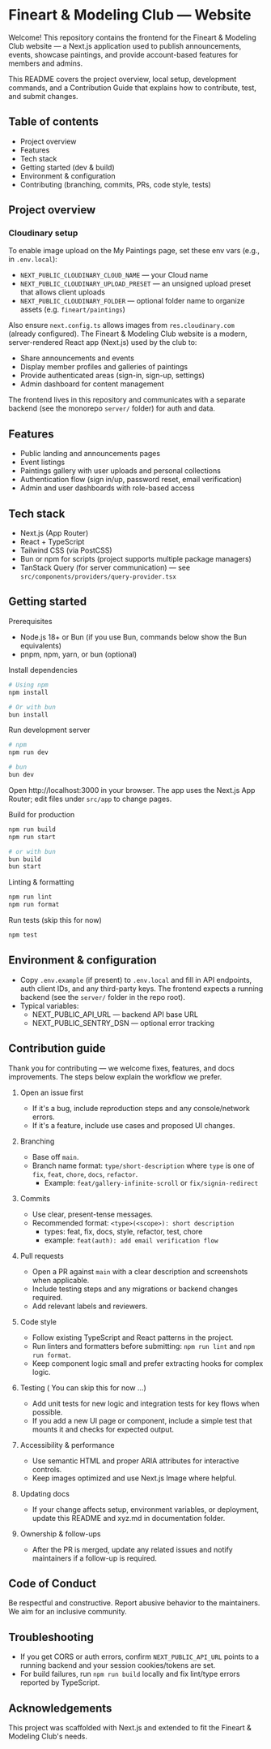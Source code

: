 # Fineart & Modeling Club — Website

Welcome! This repository contains the frontend for the Fineart & Modeling Club website — a Next.js application used to publish announcements, events, showcase paintings, and provide account-based features for members and admins.

This README covers the project overview, local setup, development commands, and a Contribution Guide that explains how to contribute, test, and submit changes.

## Table of contents

- Project overview
- Features
- Tech stack
- Getting started (dev & build)
- Environment & configuration
- Contributing (branching, commits, PRs, code style, tests)

## Project overview

### Cloudinary setup

To enable image upload on the My Paintings page, set these env vars (e.g., in `.env.local`):

- `NEXT_PUBLIC_CLOUDINARY_CLOUD_NAME` — your Cloud name
- `NEXT_PUBLIC_CLOUDINARY_UPLOAD_PRESET` — an unsigned upload preset that allows client uploads
- `NEXT_PUBLIC_CLOUDINARY_FOLDER` — optional folder name to organize assets (e.g. `fineart/paintings`)

Also ensure `next.config.ts` allows images from `res.cloudinary.com` (already configured).
The Fineart & Modeling Club website is a modern, server-rendered React app (Next.js) used by the club to:

- Share announcements and events
- Display member profiles and galleries of paintings
- Provide authenticated areas (sign-in, sign-up, settings)
- Admin dashboard for content management

The frontend lives in this repository and communicates with a separate backend (see the monorepo `server/` folder) for auth and data.

## Features

- Public landing and announcements pages
- Event listings
- Paintings gallery with user uploads and personal collections
- Authentication flow (sign in/up, password reset, email verification)
- Admin and user dashboards with role-based access

## Tech stack

- Next.js (App Router)
- React + TypeScript
- Tailwind CSS (via PostCSS)
- Bun or npm for scripts (project supports multiple package managers)
- TanStack Query (for server communication) — see `src/components/providers/query-provider.tsx`

## Getting started

Prerequisites

- Node.js 18+ or Bun (if you use Bun, commands below show the Bun equivalents)
- pnpm, npm, yarn, or bun (optional)

Install dependencies

```bash
# Using npm
npm install

# Or with bun
bun install
```

Run development server

```bash
# npm
npm run dev

# bun
bun dev
```

Open http://localhost:3000 in your browser. The app uses the Next.js App Router; edit files under `src/app` to change pages.

Build for production

```bash
npm run build
npm run start

# or with bun
bun build
bun start
```

Linting & formatting

```bash
npm run lint
npm run format
```

Run tests (skip this for now)

```bash
npm test
```

## Environment & configuration

- Copy `.env.example` (if present) to `.env.local` and fill in API endpoints, auth client IDs, and any third-party keys. The frontend expects a running backend (see the `server/` folder in the repo root).
- Typical variables:
  - NEXT_PUBLIC_API_URL — backend API base URL
  - NEXT_PUBLIC_SENTRY_DSN — optional error tracking

## Contribution guide

Thank you for contributing — we welcome fixes, features, and docs improvements. The steps below explain the workflow we prefer.

1. Open an issue first

   - If it's a bug, include reproduction steps and any console/network errors.
   - If it's a feature, include use cases and proposed UI changes.

2. Branching

   - Base off `main`.
   - Branch name format: `type/short-description` where `type` is one of `fix`, `feat`, `chore`, `docs`, `refactor`.
     - Example: `feat/gallery-infinite-scroll` or `fix/signin-redirect`

3. Commits

   - Use clear, present-tense messages.
   - Recommended format: `<type>(<scope>): short description`
     - types: feat, fix, docs, style, refactor, test, chore
     - example: `feat(auth): add email verification flow`

4. Pull requests

   - Open a PR against `main` with a clear description and screenshots when applicable.
   - Include testing steps and any migrations or backend changes required.
   - Add relevant labels and reviewers.

5. Code style

   - Follow existing TypeScript and React patterns in the project.
   - Run linters and formatters before submitting: `npm run lint` and `npm run format`.
   - Keep component logic small and prefer extracting hooks for complex logic.

6. Testing ( You can skip this for now ...)

   - Add unit tests for new logic and integration tests for key flows when possible.
   - If you add a new UI page or component, include a simple test that mounts it and checks for expected output.

7. Accessibility & performance

   - Use semantic HTML and proper ARIA attributes for interactive controls.
   - Keep images optimized and use Next.js Image where helpful.

8. Updating docs

   - If your change affects setup, environment variables, or deployment, update this README and xyz.md in documentation folder.

9. Ownership & follow-ups

   - After the PR is merged, update any related issues and notify maintainers if a follow-up is required.

## Code of Conduct

Be respectful and constructive. Report abusive behavior to the maintainers. We aim for an inclusive community.

## Troubleshooting

- If you get CORS or auth errors, confirm `NEXT_PUBLIC_API_URL` points to a running backend and your session cookies/tokens are set.
- For build failures, run `npm run build` locally and fix lint/type errors reported by TypeScript.

## Acknowledgements

This project was scaffolded with Next.js and extended to fit the Fineart & Modeling Club's needs.
